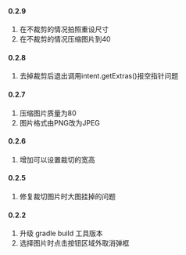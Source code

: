
#### 0.2.9

1. 在不裁剪的情况拍照重设尺寸
2. 在不裁剪的情况压缩图片到40

#### 0.2.8

1. 去掉裁剪后退出调用intent.getExtras()报空指针问题

#### 0.2.7

1. 压缩图片质量为80
2. 图片格式由PNG改为JPEG

#### 0.2.6

1. 增加可以设置裁切的宽高

#### 0.2.5

1. 修复裁切图片时大图挂掉的问题

#### 0.2.2

1. 升级 gradle build 工具版本
2. 选择图片时点击按钮区域外取消弹框
